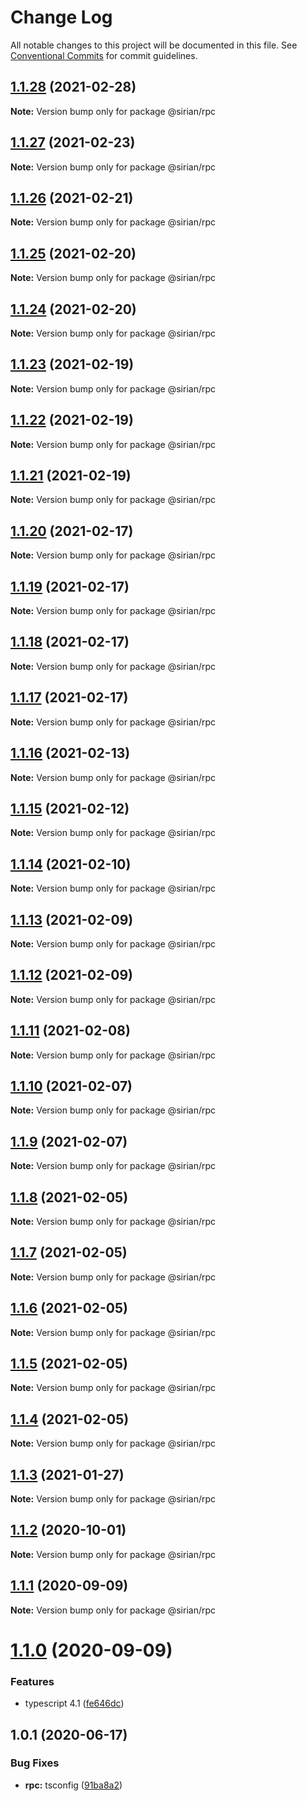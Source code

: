 # Change Log

All notable changes to this project will be documented in this file.
See [Conventional Commits](https://conventionalcommits.org) for commit guidelines.

## [1.1.28](https://github.com/sirian/js/compare/@sirian/rpc@1.1.27...@sirian/rpc@1.1.28) (2021-02-28)

**Note:** Version bump only for package @sirian/rpc





## [1.1.27](https://github.com/sirian/js/compare/@sirian/rpc@1.1.26...@sirian/rpc@1.1.27) (2021-02-23)

**Note:** Version bump only for package @sirian/rpc





## [1.1.26](https://github.com/sirian/js/compare/@sirian/rpc@1.1.25...@sirian/rpc@1.1.26) (2021-02-21)

**Note:** Version bump only for package @sirian/rpc





## [1.1.25](https://github.com/sirian/js/compare/@sirian/rpc@1.1.24...@sirian/rpc@1.1.25) (2021-02-20)

**Note:** Version bump only for package @sirian/rpc





## [1.1.24](https://github.com/sirian/js/compare/@sirian/rpc@1.1.23...@sirian/rpc@1.1.24) (2021-02-20)

**Note:** Version bump only for package @sirian/rpc





## [1.1.23](https://github.com/sirian/js/compare/@sirian/rpc@1.1.22...@sirian/rpc@1.1.23) (2021-02-19)

**Note:** Version bump only for package @sirian/rpc





## [1.1.22](https://github.com/sirian/js/compare/@sirian/rpc@1.1.21...@sirian/rpc@1.1.22) (2021-02-19)

**Note:** Version bump only for package @sirian/rpc





## [1.1.21](https://github.com/sirian/js/compare/@sirian/rpc@1.1.20...@sirian/rpc@1.1.21) (2021-02-19)

**Note:** Version bump only for package @sirian/rpc





## [1.1.20](https://github.com/sirian/js/compare/@sirian/rpc@1.1.19...@sirian/rpc@1.1.20) (2021-02-17)

**Note:** Version bump only for package @sirian/rpc





## [1.1.19](https://github.com/sirian/js/compare/@sirian/rpc@1.1.18...@sirian/rpc@1.1.19) (2021-02-17)

**Note:** Version bump only for package @sirian/rpc





## [1.1.18](https://github.com/sirian/js/compare/@sirian/rpc@1.1.17...@sirian/rpc@1.1.18) (2021-02-17)

**Note:** Version bump only for package @sirian/rpc





## [1.1.17](https://github.com/sirian/js/compare/@sirian/rpc@1.1.16...@sirian/rpc@1.1.17) (2021-02-17)

**Note:** Version bump only for package @sirian/rpc





## [1.1.16](https://github.com/sirian/js/compare/@sirian/rpc@1.1.15...@sirian/rpc@1.1.16) (2021-02-13)

**Note:** Version bump only for package @sirian/rpc





## [1.1.15](https://github.com/sirian/js/compare/@sirian/rpc@1.1.14...@sirian/rpc@1.1.15) (2021-02-12)

**Note:** Version bump only for package @sirian/rpc





## [1.1.14](https://github.com/sirian/js/compare/@sirian/rpc@1.1.13...@sirian/rpc@1.1.14) (2021-02-10)

**Note:** Version bump only for package @sirian/rpc





## [1.1.13](https://github.com/sirian/js/compare/@sirian/rpc@1.1.12...@sirian/rpc@1.1.13) (2021-02-09)

**Note:** Version bump only for package @sirian/rpc





## [1.1.12](https://github.com/sirian/js/compare/@sirian/rpc@1.1.11...@sirian/rpc@1.1.12) (2021-02-09)

**Note:** Version bump only for package @sirian/rpc





## [1.1.11](https://github.com/sirian/js/compare/@sirian/rpc@1.1.10...@sirian/rpc@1.1.11) (2021-02-08)

**Note:** Version bump only for package @sirian/rpc





## [1.1.10](https://github.com/sirian/js/compare/@sirian/rpc@1.1.9...@sirian/rpc@1.1.10) (2021-02-07)

**Note:** Version bump only for package @sirian/rpc





## [1.1.9](https://github.com/sirian/js/compare/@sirian/rpc@1.1.8...@sirian/rpc@1.1.9) (2021-02-07)

**Note:** Version bump only for package @sirian/rpc





## [1.1.8](https://github.com/sirian/js/compare/@sirian/rpc@1.1.7...@sirian/rpc@1.1.8) (2021-02-05)

**Note:** Version bump only for package @sirian/rpc





## [1.1.7](https://github.com/sirian/js/compare/@sirian/rpc@1.1.6...@sirian/rpc@1.1.7) (2021-02-05)

**Note:** Version bump only for package @sirian/rpc





## [1.1.6](https://github.com/sirian/js/compare/@sirian/rpc@1.1.5...@sirian/rpc@1.1.6) (2021-02-05)

**Note:** Version bump only for package @sirian/rpc





## [1.1.5](https://github.com/sirian/js/compare/@sirian/rpc@1.1.4...@sirian/rpc@1.1.5) (2021-02-05)

**Note:** Version bump only for package @sirian/rpc





## [1.1.4](https://github.com/sirian/js/compare/@sirian/rpc@1.1.3...@sirian/rpc@1.1.4) (2021-02-05)

**Note:** Version bump only for package @sirian/rpc





## [1.1.3](https://github.com/sirian/js/compare/@sirian/rpc@1.1.2...@sirian/rpc@1.1.3) (2021-01-27)

**Note:** Version bump only for package @sirian/rpc





## [1.1.2](https://github.com/sirian/js/compare/@sirian/rpc@1.1.1...@sirian/rpc@1.1.2) (2020-10-01)

**Note:** Version bump only for package @sirian/rpc





## [1.1.1](https://github.com/sirian/js/compare/@sirian/rpc@1.1.0...@sirian/rpc@1.1.1) (2020-09-09)

**Note:** Version bump only for package @sirian/rpc





# [1.1.0](https://github.com/sirian/js/compare/@sirian/rpc@1.0.1...@sirian/rpc@1.1.0) (2020-09-09)


### Features

* typescript 4.1 ([fe646dc](https://github.com/sirian/js/commit/fe646dc3ebae780fb3ccf130a756683759e5eca4))





## 1.0.1 (2020-06-17)


### Bug Fixes

* **rpc:** tsconfig ([91ba8a2](https://github.com/sirian/js/commit/91ba8a26cf27fc03f7e12270f268565c926959b8))
